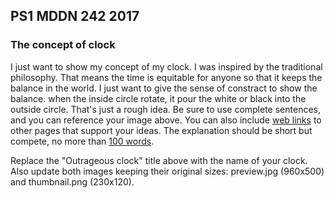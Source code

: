 ## PS1 MDDN 242 2017

### The concept of clock

I just want to show my concept of my clock. I was inspired by the traditional philosophy. That means the time is equitable for anyone so that it keeps the balance in the world. I just want to give the sense of constract to show the balance.
when the inside circle rotate, it pour the white or black into the outside circle.
That's just a rough idea.
Be sure to use complete sentences, and you can reference your 
image above. You can also include
[web links](https://en.wikipedia.org/wiki/Clock_of_the_Long_Now)
to other pages that support your ideas.  The explanation should
be short but compete, no more than [100 words](https://wordcounter.net/).

Replace the "Outrageous clock" title above with the name of
your clock. Also update both images keeping their original sizes:
preview.jpg (960x500) and thumbnail.png (230x120).